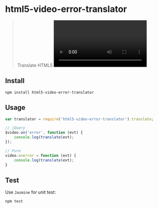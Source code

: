 # html5-video-error-translator

> Translate HTML5 <video> error code to string

## Install 

```
npm install html5-video-error-translator
```

## Usage

```javascript
var translator = require('html5-video-error-translator').translate;

// jQuery
$video.on('error', function (evt) {
    console.log(translate(evt);
});

// Pure
video.onerror = function (evt) {
    console.log(translate(evt);
}
```

## Test

Use `Jasmine` for unit test:

```
npm test
```
